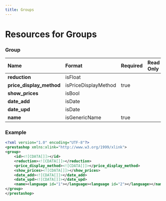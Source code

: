 ```yaml
---
title: Groups
---
```


# Resources for Groups

### Group

|           Name           |        Format        | Required | Read Only | Max size | Not filterable | Description |
| :----------------------- | :------------------- | :------- | :-------- | :------- | :------------- | :---------- |
| **reduction**            | isFloat              |          |           |          |                |             |
| **price_display_method** | isPriceDisplayMethod | true     |           |          |                |             |
| **show_prices**          | isBool               |          |           |          |                |             |
| **date_add**             | isDate               |          |           |          |                |             |
| **date_upd**             | isDate               |          |           |          |                |             |
| **name**                 | isGenericName        | true     |           | 32       |                |             |


### Example

```xml
<?xml version="1.0" encoding="UTF-8"?>
<prestashop xmlns:xlink="http://www.w3.org/1999/xlink">
<group>
	<id><![CDATA[]]></id>
	<reduction><![CDATA[]]></reduction>
	<price_display_method><![CDATA[]]></price_display_method>
	<show_prices><![CDATA[]]></show_prices>
	<date_add><![CDATA[]]></date_add>
	<date_upd><![CDATA[]]></date_upd>
	<name><language id="1"></language><language id="2"></language></name>
</group>
</prestashop>

```

